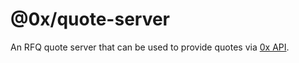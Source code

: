# @0x/quote-server

An RFQ quote server that can be used to provide quotes via [0x API](https://0x.org/api).


